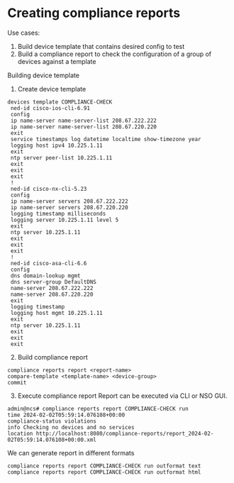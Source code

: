 # Creating compliance reports

Use cases:
1. Build device template that contains desired config to test
2. Build a compliance report to check the configuration of a group of devices against a template

Building device template
1. Create device template
```
devices template COMPLIANCE-CHECK
 ned-id cisco-ios-cli-6.91
 config
 ip name-server name-server-list 208.67.222.222
 ip name-server name-server-list 208.67.220.220
 exit
 service timestamps log datetime localtime show-timezone year
 logging host ipv4 10.225.1.11
 exit
 ntp server peer-list 10.225.1.11
 exit
 exit
 exit
 !
 ned-id cisco-nx-cli-5.23
 config
 ip name-server servers 208.67.222.222
 ip name-server servers 208.67.220.220
 logging timestamp milliseconds
 logging server 10.225.1.11 level 5
 exit
 ntp server 10.225.1.11
 exit
 exit
 exit
 !
 ned-id cisco-asa-cli-6.6
 config
 dns domain-lookup mgmt
 dns server-group DefaultDNS
 name-server 208.67.222.222
 name-server 208.67.220.220
 exit
 logging timestamp
 logging host mgmt 10.225.1.11
 exit
 ntp server 10.225.1.11
 exit
 exit
 exit
```

2. Build compliance report 
```
compliance reports report <report-name>
compare-template <template-name> <device-group>
commit
```

3. Execute compliance report
Report can be executed via CLI or NSO GUI.

```
admin@ncs# compliance reports report COMPLIANCE-CHECK run
time 2024-02-02T05:59:14.076108+00:00
compliance-status violations
info Checking no devices and no services
location http://localhost:8080/compliance-reports/report_2024-02-02T05:59:14.076108+00:00.xml
```

We can generate report in different formats
```
compliance reports report COMPLIANCE-CHECK run outformat text
compliance reports report COMPLIANCE-CHECK run outformat html
```